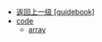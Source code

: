 - [返回上一级 [guidebook]](js/guidebook/)
- [code](js/guidebook/code/)
  - [array](js/guidebook/code/array/)
